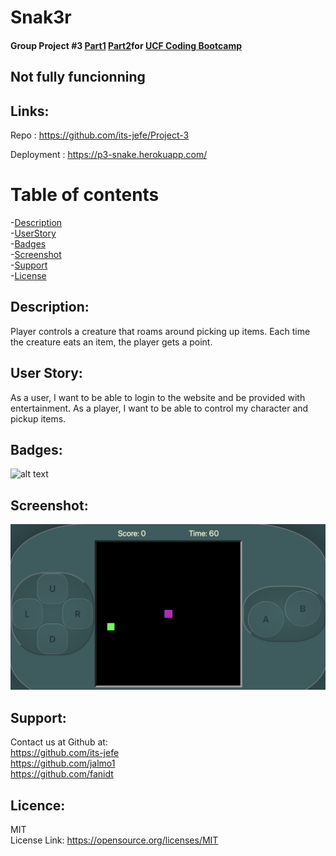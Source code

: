 # Snak3r

#### Group Project #3 [Part1][1] [Part2][2]for [UCF Coding Bootcamp](https://bootcamp.ce.ucf.edu/coding/)


## Not fully funcionning 

 ## Links: <br />
  
  Repo : https://github.com/its-jefe/Project-3

  Deployment : https://p3-snake.herokuapp.com/

 # Table of contents <br />
 -[Description](#Description) <br />
 -[UserStory](#UserStory) <br />
 -[Badges](#Badges) <br />
 -[Screenshot](##Screenshot) <br />
 -[Support](#Support) <br />
 -[License](#Licence) <br />

  ## Description: <br />
  Player controls a creature that roams around picking up items. Each time the creature eats an item, the player gets a point.

  ## User Story: <br />
  As a user, I want to be able to login to the website and be provided with entertainment. 
  As a player, I want to be able to control my character and pickup items. 
  
  ## Badges: <br />
  ![alt text](https://img.shields.io/badge/license-MIT-green)
  
  ## Screenshot: <br />
 ![alt text](./client/snakegame.png)
 
  ## Support: <br />
  Contact us at Github at: <br />
  https://github.com/its-jefe<br />
                           https://github.com/jalmo1<br />
                           https://github.com/fanidt

  
  ## Licence: <br />
  MIT <br />
  License Link: https://opensource.org/licenses/MIT

[1]:https://github.com/UCF-Coding-Boot-Camp/UCF-VIRT-BO-FSF-PT-04-2021-U-B/tree/main/23-Project-3
[2]:https://github.com/UCF-Coding-Boot-Camp/UCF-VIRT-BO-FSF-PT-04-2021-U-B/tree/main/24-Project-3
